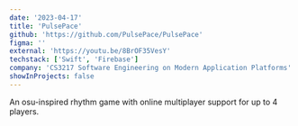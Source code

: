```yaml
---
date: '2023-04-17'
title: 'PulsePace'
github: 'https://github.com/PulsePace/PulsePace'
figma: ''
external: 'https://youtu.be/8BrOF35VesY'
techstack: ['Swift', 'Firebase']
company: 'CS3217 Software Engineering on Modern Application Platforms'
showInProjects: false
---
```


An osu-inspired rhythm game with online multiplayer support for up to 4 players.
